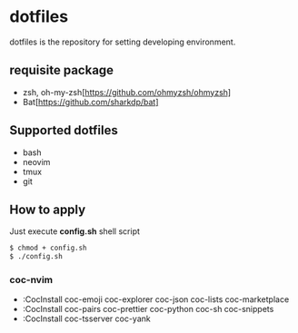 # dotfiles
dotfiles is the repository for setting developing environment.

## requisite package
* zsh, oh-my-zsh[https://github.com/ohmyzsh/ohmyzsh]
* Bat[https://github.com/sharkdp/bat]

## Supported dotfiles
* bash
* neovim
* tmux
* git

## How to apply
Just execute **config.sh** shell script
```Bash
$ chmod + config.sh
$ ./config.sh
```

### coc-nvim
* :CocInstall coc-emoji coc-explorer coc-json coc-lists coc-marketplace
* :CocInstall coc-pairs coc-prettier coc-python coc-sh coc-snippets 
* :CocInstall coc-tsserver coc-yank
